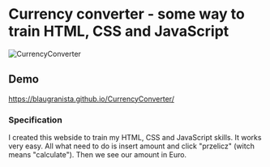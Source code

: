 # Currency converter - some way to train HTML, CSS and JavaScript

![CurrencyConverter](https://i.postimg.cc/zvHm3vYY/exchange-print-Screen.png)

## Demo ##
 https://blaugranista.github.io/CurrencyConverter/

### Specification ###

I created this webside to train my HTML, CSS and JavaScript skills. 
It works very easy. All what need to do is insert amount and click "przelicz" (witch means "calculate"). Then we see our amount in Euro. 
